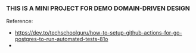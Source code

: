 ### THIS IS A MINI PROJECT FOR DEMO DOMAIN-DRIVEN DESIGN

Reference:
- https://dev.to/techschoolguru/how-to-setup-github-actions-for-go-postgres-to-run-automated-tests-81o
- 